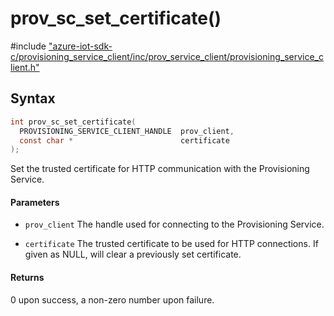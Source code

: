 # prov_sc_set_certificate()

\#include ["azure-iot-sdk-c/provisioning_service_client/inc/prov_service_client/provisioning_service_client.h"](../iot-c-ref-provisioning-service-client-h.md)  

## Syntax

```C
int prov_sc_set_certificate(
  PROVISIONING_SERVICE_CLIENT_HANDLE  prov_client,
  const char *                        certificate
);

```

Set the trusted certificate for HTTP communication with the Provisioning Service.

#### Parameters
* `prov_client` The handle used for connecting to the Provisioning Service. 

* `certificate` The trusted certificate to be used for HTTP connections. If given as NULL, will clear a previously set certificate.

#### Returns
0 upon success, a non-zero number upon failure.


